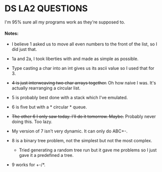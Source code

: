 # DS LA2 QUESTIONS

I'm 95% sure all my programs work as they're supposed to. 

#### Notes:

- I believe 1 asked us to move all even numbers to the front of the list, so I did just that.

- 1a and 2a, I took liberties with and made as simple as possible.

- Type casting a char into an int gives us its ascii value so I used that for 3.

- ~~4 is just interweaving two char arrays together.~~ Oh how naive I was. It's actually rearranging a circular list.

- 5 is probably best done with a stack which I've emulated.

- 6 is five but with a * circular * queue.

- ~~The other 6 I only saw today. I'll do it tomorrow. Maybe.~~ Probably never doing this. Too lazy.

- My version of 7 isn't very dynamic. It can only do ABC+-.

- 8 is a binary tree problem, not the simplest but not the most complex. 
  - Tried generating a random tree run but it gave me problems so I just gave it a predefined a tree.  

- 9 works for +-/*.
